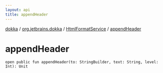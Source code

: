 ```yaml
---
layout: api
title: appendHeader
---
```

[dokka](../../index.html) / [org.jetbrains.dokka](../index.html) / [HtmlFormatService](index.html) / [appendHeader](appendHeader.html)


# appendHeader



```
open public fun appendHeader(to: StringBuilder, text: String, level: Int): Unit
```

